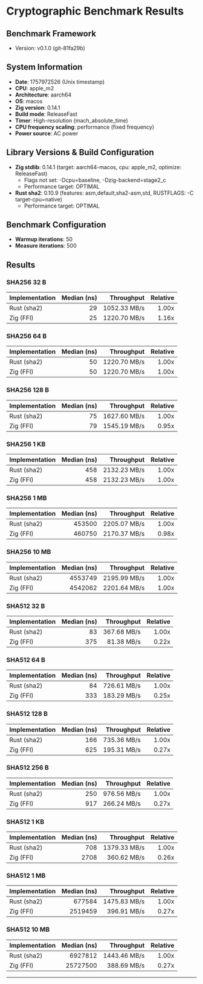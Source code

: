 # Cryptographic Benchmark Results

## Benchmark Framework

- Version: v0.1.0 (git-81fa29b)

## System Information

- **Date**: 1757972526 (Unix timestamp)
- **CPU**: apple_m2
- **Architecture**: aarch64
- **OS**: macos
- **Zig version**: 0.14.1
- **Build mode**: ReleaseFast
- **Timer**: High-resolution (mach_absolute_time)
- **CPU frequency scaling**: performance (fixed frequency)
- **Power source**: AC power

## Library Versions & Build Configuration

- **Zig stdlib**: 0.14.1 (target: aarch64-macos, cpu: apple_m2, optimize: ReleaseFast)
  - Flags not set: -Dcpu=baseline, -Dzig-backend=stage2_c
  - Performance target: OPTIMAL
- **Rust sha2**: 0.10.9 (features: asm,default,sha2-asm,std, RUSTFLAGS: -C target-cpu=native)
  - Performance target: OPTIMAL

## Benchmark Configuration

- **Warmup iterations**: 50
- **Measure iterations**: 500

## Results

### SHA256 32 B

| Implementation | Median (ns) | Throughput | Relative |
|---|---:|---:|---:|
| Rust (sha2) | 29 | 1052.33 MB/s | 1.00x |
| Zig (FFI) | 25 | 1220.70 MB/s | 1.16x |

### SHA256 64 B

| Implementation | Median (ns) | Throughput | Relative |
|---|---:|---:|---:|
| Rust (sha2) | 50 | 1220.70 MB/s | 1.00x |
| Zig (FFI) | 50 | 1220.70 MB/s | 1.00x |

### SHA256 128 B

| Implementation | Median (ns) | Throughput | Relative |
|---|---:|---:|---:|
| Rust (sha2) | 75 | 1627.60 MB/s | 1.00x |
| Zig (FFI) | 79 | 1545.19 MB/s | 0.95x |

### SHA256 1 KB

| Implementation | Median (ns) | Throughput | Relative |
|---|---:|---:|---:|
| Rust (sha2) | 458 | 2132.23 MB/s | 1.00x |
| Zig (FFI) | 458 | 2132.23 MB/s | 1.00x |

### SHA256 1 MB

| Implementation | Median (ns) | Throughput | Relative |
|---|---:|---:|---:|
| Rust (sha2) | 453500 | 2205.07 MB/s | 1.00x |
| Zig (FFI) | 460750 | 2170.37 MB/s | 0.98x |

### SHA256 10 MB

| Implementation | Median (ns) | Throughput | Relative |
|---|---:|---:|---:|
| Rust (sha2) | 4553749 | 2195.99 MB/s | 1.00x |
| Zig (FFI) | 4542062 | 2201.64 MB/s | 1.00x |

### SHA512 32 B

| Implementation | Median (ns) | Throughput | Relative |
|---|---:|---:|---:|
| Rust (sha2) | 83 | 367.68 MB/s | 1.00x |
| Zig (FFI) | 375 | 81.38 MB/s | 0.22x |

### SHA512 64 B

| Implementation | Median (ns) | Throughput | Relative |
|---|---:|---:|---:|
| Rust (sha2) | 84 | 726.61 MB/s | 1.00x |
| Zig (FFI) | 333 | 183.29 MB/s | 0.25x |

### SHA512 128 B

| Implementation | Median (ns) | Throughput | Relative |
|---|---:|---:|---:|
| Rust (sha2) | 166 | 735.36 MB/s | 1.00x |
| Zig (FFI) | 625 | 195.31 MB/s | 0.27x |

### SHA512 256 B

| Implementation | Median (ns) | Throughput | Relative |
|---|---:|---:|---:|
| Rust (sha2) | 250 | 976.56 MB/s | 1.00x |
| Zig (FFI) | 917 | 266.24 MB/s | 0.27x |

### SHA512 1 KB

| Implementation | Median (ns) | Throughput | Relative |
|---|---:|---:|---:|
| Rust (sha2) | 708 | 1379.33 MB/s | 1.00x |
| Zig (FFI) | 2708 | 360.62 MB/s | 0.26x |

### SHA512 1 MB

| Implementation | Median (ns) | Throughput | Relative |
|---|---:|---:|---:|
| Rust (sha2) | 677584 | 1475.83 MB/s | 1.00x |
| Zig (FFI) | 2519459 | 396.91 MB/s | 0.27x |

### SHA512 10 MB

| Implementation | Median (ns) | Throughput | Relative |
|---|---:|---:|---:|
| Rust (sha2) | 6927812 | 1443.46 MB/s | 1.00x |
| Zig (FFI) | 25727500 | 388.69 MB/s | 0.27x |

---
